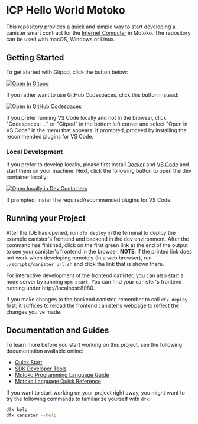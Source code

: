 # ICP Hello World Motoko

This repository provides a quick and simple way to start developing a canister smart contract for the [Internet Computer](https://internetcomputer.org/) in Motoko.
The repository can be used with macOS, Windows or Linux.

## Getting Started

To get started with Gitpod, click the button below:

[![Open in Gitpod](https://gitpod.io/button/open-in-gitpod.svg)](https://gitpod.io/#https://github.com/dfinity/icp-hello-world-motoko)

If you rather want to use GitHub Codespaces, click this button instead:

[![Open in GitHub Codespaces](https://github.com/codespaces/badge.svg)](https://codespaces.new/dfinity/icp-hello-world-motoko?quickstart=1)

If you prefer running VS Code locally and not in the browser, click "Codespaces: ..." or "Gitpod" in the bottom left corner and select "Open in VS Code" in the menu that appears. 
If prompted, proceed by installing the recommended plugins for VS Code.

### Local Development

If you prefer to develop locally, please first install [Docker](https://www.docker.com/get-started/) and [VS Code](https://code.visualstudio.com/) and start them on your machine.
Next, click the following button to open the dev container locally:

[![Open locally in Dev Containers](https://img.shields.io/static/v1?label=Dev%20Containers&message=Open&color=blue&logo=visualstudiocode)](https://vscode.dev/redirect?url=vscode://ms-vscode-remote.remote-containers/cloneInVolume?url=https://github.com/dfinity/icp-hello-world-motoko)

If prompted, install the required/recommended plugins for VS Code.

## Running your Project

After the IDE has opened, run `dfx deploy` in the terminal to deploy the example canister's frontend and backend in the dev environment. 
After the command has finished, click on the first green link at the end of the output to see your canister's frontend in the browser. 
**NOTE**: If the printed link does not work when developing remotely (in a web browser), run `./scripts/canister_url.sh` and click the link that is shown there.

For interactive development of the frontend canister, you can also start a node server by running `npm start`. You can find your canister's frontend running under http://localhost:8080.

If you make changes to the backend canister, remember to call `dfx deploy` first; it suffices to reload the frontend canister's webpage to reflect the changes you've made.

## Documentation and Guides

To learn more before you start working on this project, see the following documentation available online:

- [Quick Start](https://internetcomputer.org/docs/current/developer-docs/setup/deploy-locally)
- [SDK Developer Tools](https://internetcomputer.org/docs/current/developer-docs/setup/install)
- [Motoko Programming Language Guide](https://internetcomputer.org/docs/current/motoko/main/motoko)
- [Motoko Language Quick Reference](https://internetcomputer.org/docs/current/motoko/main/language-manual)

If you want to start working on your project right away, you might want to try the following commands to familiarize yourself with `dfx`:

```bash
dfx help
dfx canister --help
```
